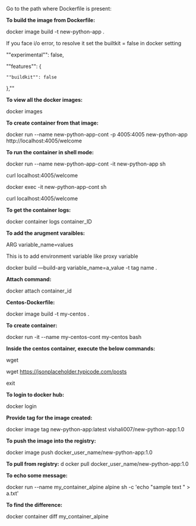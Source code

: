 Go to the path where Dockerfile is present:

**To build the image from Dockerfile:**

docker image build -t new-python-app .	

If you face i/o error, to resolve it set the builtkit = false in docker setting

""experimental"": false,
  
  ""features"": {
    
    ""buildkit"": false
  
  },""
  
**To view all the docker images:**

docker images	

**To create container from that image:**

docker run --name new-python-app-cont -p 4005:4005 new-python-app	http://localhost:4005/welcome

**To run the container in shell mode:**

docker run --name new-python-app-cont -it new-python-app sh

curl localhost:4005/welcome

docker exec -it new-python-app-cont sh

curl localhost:4005/welcome

**To get the container logs:**

docker container logs container_ID

**To add the arugment varaibles:**
  
ARG variable_name=values
 
This is to add environment variable like proxy variable
  
docker build —build-arg variable_name=a_value -t tag name .

**Attach command:**

docker attach container_id

**Centos-Dockerfile:**

docker image build -t my-centos .	

**To create container:**

docker run -it --name my-centos-cont my-centos bash

**Inside the centos container, execute the below commands:**

wget

wget https://jsonplaceholder.typicode.com/posts

exit	

**To login to docker hub:**

docker login	

**Provide tag for the image created:**

docker image tag new-python-app:latest vishali007/new-python-app:1.0

**To push the image into the registry:**

docker image push docker_user_name/new-python-app:1.0	

**To pull from registry:**
d
ocker pull docker_user_name/new-python-app:1.0	

**To echo some message:**

docker run --name my_container_alpine alpine sh -c 'echo "sample text " > a.txt'

**To find the difference:**

docker container diff my_container_alpine	
